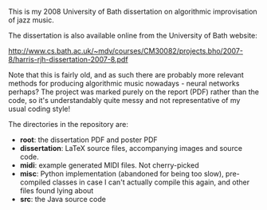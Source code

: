 This is my 2008 University of Bath dissertation on algorithmic
improvisation of jazz music.

The dissertation is also available online from the University of
Bath website:

http://www.cs.bath.ac.uk/~mdv/courses/CM30082/projects.bho/2007-8/harris-rjh-dissertation-2007-8.pdf

Note that this is fairly old, and as such there are probably more relevant methods for producing algorithmic music nowadays - neural networks perhaps? The project was marked purely on the report (PDF) rather than the code, so it's understandably quite messy and not representative of my usual coding style!

The directories in the repository are:

* **root**: the dissertation PDF and poster PDF
* **dissertation**: LaTeX source files, accompanying images and source code.
* **midi**: example generated MIDI files. Not cherry-picked
* **misc**: Python implementation (abandoned for being too slow), pre-compiled classes in case I can't actually compile this again, and other files found lying about
* **src**: the Java source code
